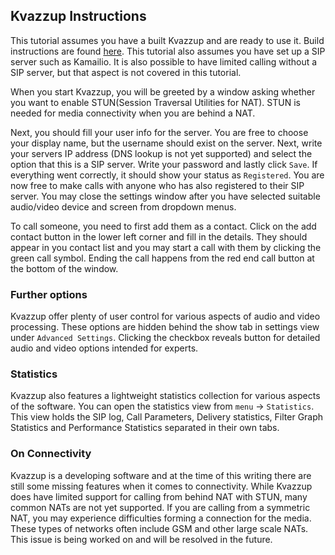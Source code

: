 ## Kvazzup Instructions

This tutorial assumes you have a built Kvazzup and are ready to use it. Build instructions are found [here](BUILDING.md). This tutorial also assumes you have set up a SIP server such as Kamailio. It is also possible to have limited calling without a SIP server, but that aspect is not covered in this tutorial.

When you start Kvazzup, you will be greeted by a window asking whether you want to enable STUN(Session Traversal Utilities for NAT). STUN is needed for media connectivity when you are behind a NAT.

Next, you should fill your user info for the server. You are free to choose your display name, but the username should exist on the server. Next, write your servers IP address (DNS lookup is not yet supported) and select the option that this is a SIP server. Write your password and lastly click `Save`. If everything went correctly, it should show your status as `Registered`. You are now free to make calls with anyone who has also registered to their SIP server. You may close the settings window after you have selected suitable audio/video device and screen from dropdown menus.

To call someone, you need to first add them as a contact. Click on the add contact button in the lower left corner and fill in the details. They should appear in you contact list and you may start a call with them by clicking the green call symbol. Ending the call happens from the red end call button at the bottom of the window.

### Further options

Kvazzup offer plenty of user control for various aspects of audio and video processing. These options are hidden behind the show tab in settings view under `Advanced Settings`. Clicking the checkbox reveals button for detailed audio and video options intended for experts.

### Statistics

Kvazzup also features a lightweight statistics collection for various aspects of the software. You can open the statistics view from `menu` -> `Statistics`. This view holds the SIP log, Call Parameters, Delivery statistics, Filter Graph Statistics and Performance Statistics separated in their own tabs.

### On Connectivity

Kvazzup is a developing software and at the time of this writing there are still some missing features when it comes to connectivity. While Kvazzup does have limited support for calling from behind NAT with STUN, many common NATs are not yet supported. If you are calling from a symmetric NAT, you may experience difficulties forming a connection for the media. These types of networks often include GSM and other large scale NATs. This issue is being worked on and will be resolved in the future.